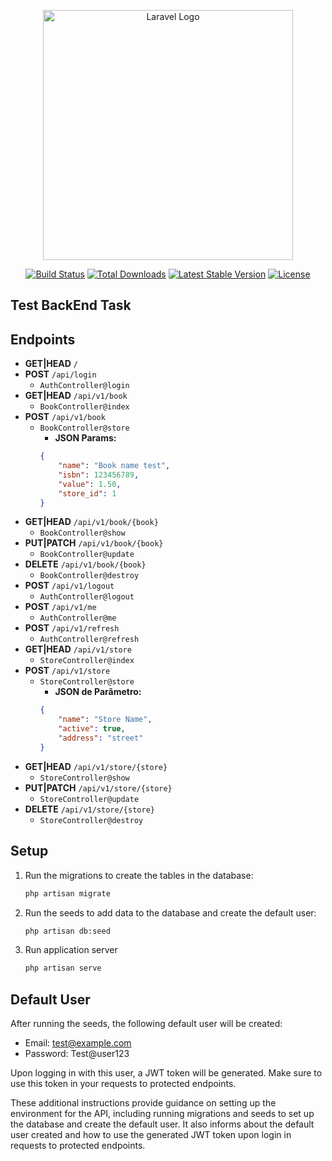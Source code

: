 <p align="center"><a href="https://laravel.com" target="_blank"><img src="https://raw.githubusercontent.com/laravel/art/master/logo-lockup/5%20SVG/2%20CMYK/1%20Full%20Color/laravel-logolockup-cmyk-red.svg" width="400" alt="Laravel Logo"></a></p>

<p align="center">
<a href="https://github.com/laravel/framework/actions"><img src="https://github.com/laravel/framework/workflows/tests/badge.svg" alt="Build Status"></a>
<a href="https://packagist.org/packages/laravel/framework"><img src="https://img.shields.io/packagist/dt/laravel/framework" alt="Total Downloads"></a>
<a href="https://packagist.org/packages/laravel/framework"><img src="https://img.shields.io/packagist/v/laravel/framework" alt="Latest Stable Version"></a>
<a href="https://packagist.org/packages/laravel/framework"><img src="https://img.shields.io/packagist/l/laravel/framework" alt="License"></a>
</p>

## Test BackEnd Task

## Endpoints

- **GET|HEAD** `/`
- **POST** `/api/login`
  - `AuthController@login`
- **GET|HEAD** `/api/v1/book`
  - `BookController@index`
- **POST** `/api/v1/book`
  - `BookController@store`
    - **JSON Params:**
    ```json
    {
        "name": "Book name test",
        "isbn": 123456789,
        "value": 1.50,
        "store_id": 1
    }
    ```
- **GET|HEAD** `/api/v1/book/{book}`
  - `BookController@show`
- **PUT|PATCH** `/api/v1/book/{book}`
  - `BookController@update`
- **DELETE** `/api/v1/book/{book}`
  - `BookController@destroy`
- **POST** `/api/v1/logout`
  - `AuthController@logout`
- **POST** `/api/v1/me`
  - `AuthController@me`
- **POST** `/api/v1/refresh`
  - `AuthController@refresh`
- **GET|HEAD** `/api/v1/store`
  - `StoreController@index`
- **POST** `/api/v1/store`
  - `StoreController@store`
    - **JSON de Parâmetro:**
    ```json
    {
        "name": "Store Name",
        "active": true,
        "address": "street"
    }
    ```
- **GET|HEAD** `/api/v1/store/{store}`
  - `StoreController@show`
- **PUT|PATCH** `/api/v1/store/{store}`
  - `StoreController@update`
- **DELETE** `/api/v1/store/{store}`
  - `StoreController@destroy`

## Setup

1. Run the migrations to create the tables in the database:
   ```bash
   php artisan migrate

2. Run the seeds to add data to the database and create the default user:
   ```bash
   php artisan db:seed

3. Run application server
    ```bash
    php artisan serve
    
## Default User

After running the seeds, the following default user will be created:

* Email: test@example.com
* Password: Test@user123

Upon logging in with this user, a JWT token will be generated. Make sure to use this token in your requests to protected endpoints.



These additional instructions provide guidance on setting up the environment for the API, including running migrations and seeds to set up the database and create the default user. It also informs about the default user created and how to use the generated JWT token upon login in requests to protected endpoints.